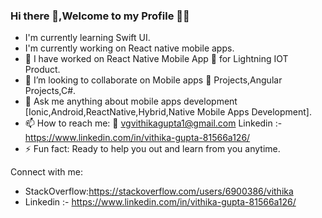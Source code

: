 ### Hi there 👋,Welcome to my Profile  🙏🙏

<!--
**vithika/vithika** is a ✨ _special_ ✨ repository because its `README.md` (this file) appears on your GitHub profile.
-->
- I'm currently learning Swift UI.
- I'm currently working on React native mobile apps.
- 🔭 I have worked on React Native Mobile App 📱 for Lightning IOT Product.
- 👯 I’m looking to collaborate on Mobile apps 📱  Projects,Angular Projects,C#.
- 💬 Ask me  anything about mobile apps development [Ionic,Android,ReactNative,Hybrid,Native Mobile Apps Development].
- 📫 How to reach me:  📧 vgvithikagupta1@gmail.com Linkedin :- https://www.linkedin.com/in/vithika-gupta-81566a126/
- ⚡ Fun fact: Ready to help you out and learn from you anytime.


Connect with me:

- StackOverflow:https://stackoverflow.com/users/6900386/vithika
- Linkedin :- https://www.linkedin.com/in/vithika-gupta-81566a126/
